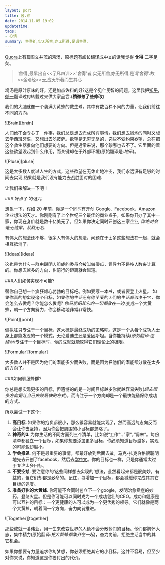 ```yaml
---
layout: post
title: 舍.得
date: 2014-11-05 19:02
updatetime:
tags:
- 心情
summary: 舍得者,实无所舍,亦无所得,是谓舍得.
---
```


[Quora][original_link]上有篇图文并茂的鸡汤，原标题有点长翻译成中文的话我觉得 __舍得__ 二字足矣。

> '舍得',最早出自<<了凡四训>>.'舍得'者,实无所舍,亦无所得,是谓'舍得'.故<<金刚经>>云,应无所著而生其心.

鸡汤是原汁原味的好，还是加点佐料的好?这是个见仁见智的问题。这里我把[知乎.郁一][zhihutranslate]翻译过的转载过来供大家品尝.(__稍微做了些修改__)

我们的大脑就像一个装满大黄蜂的救生球，其中有数百种不同的力量，让我们前往不同的方向。

<p class="resize" markdown="1">![Brain][brain]</p>

人们绝不会专心于一件事，我们总是想去完成所有事情。我们想去锻炼的同时又想去学西班牙语，又想出去吃披萨。欲望是无穷无尽的，这些不受约束欲望，总在把这个救生器推向他们想要的方向。但是通常来说，那个球哪也去不了。它里面的着这些欲望没起到什么作用，而关键却在于外部环境(原始翻译是:_地形_)。

<p class="resize" markdown="1">![Pluse][pluse]</p>

这是大多数人度过人生的方式，这些欲望在无休止地冲突，我们永远没有足够的时间去实现,结果就是我们没有能力去战胜面对的困难.

让我们来解决一下吧！

###'好点子'的诅咒

想象一下，假如 20 年前，你是一个同时有开创 Google、Facebook、Amazon 企业想法的天才。你刚刚有了上个世纪三个最佳的商业点子，如果你开办了其中一家，你现在身价就是数十亿美元了。但如果你决定同时开创这三家企业, _你绝对会毫无结果，默默无名_.

有伟大的想法还不够，很多人有伟大的想法，问题在于太多这些想法在一起，就会相互抵消了。

<p class="resize" markdown="1">![Ideas][ideas]</p>

这也是为什么一群由聪明人组成的委员会被叫做傻瓜，领导力不是按人数来计算的。你想去越多的方向，你前行的距离就会越短。

###人们如何实现不可能?

替你自己想一个疯狂雄心勃勃的目标吧。例如要写一本书，或者要登上火星。
如果你真的想实现这个目标，如果你的生活还有你关爱的人们的生活都取决于它，你会怎么去做呢？你能怎么做呢? _你只能把其它的一切都放在一边_,变成一个大黄蜂，朝一个方向努力，你会移动地非常非常快。

<p class="resize" markdown="1">![Point][point]</p>

偏执狂只专注于一个目标，这大概是最终成功的策略吧。这是一个从每个成功人士身上都能发现的一个模式，无论爱迪生还是爱因斯坦。当你能持续(_原始翻译:连续_)地专注于一个目标时，你的成就就能取得它们理论上的极限。

<p class="resize" markdown="1">![Formular][formular]</p>

大多数人并不是因为他们的潜能多少而失败，而是因为把他们的潜能都分散在太多的方向了。

###如何驯服蜂群?

你总是想实现更多的目标，但遗憾的的是一时间目标越多你就越容易失败(_想去很多方向是让自己失败最快的方式_)，而专注于一个方向却是一个最快能确保你成功的方式。

所以尝试一下这个:

 1. __高目标__. 如果你的抱负都很小，那么很容易就能实现了，然而高远的志向反而会让你去坚持，因为你会把周围的小目标都忽略了。
 2. __神奇的3__. 为你生活的不同方面列三个清单，比如说“工作”’、”家“，”周末“。每份清单都设立一个目标，如果你想要添加更多目标，你必须知道目标越多，实现的可能性却越小。
 3. __学会推迟__. 何不是最重要的事情，都最好放到后面去做。马克-扎克伯格很聪明地先去开创了facebook，然后去[学中文][learnchinese]。你的目标也一样，只是你通常太过于专注太多目标。
 4. __不要空想__. 要注意你的'这些同样想去实现的'想法，虽然看起来都是很美妙，有益的，但它们却都是致命的。记住，每增加一个目标，都会减缓你完成其其它目标的速度。
 5. __准备好你的大黄蜂__. 你可能不会同时创立下一个google，发明治愈癌症的妙药，登陆火星。但是你可能可以同时成为一个成功健壮的CEO。成功和健康是可以互补的目标：一个更健康的人可以成为一个更优秀的领导。它们就像是两个大黄蜂，朝着同一个方向，奋力向前推进。

<p class="resize" markdown="1">![Together][together]</p>

那些成就一番伟业，用一生来改变世界的人绝不会分散他们的目标。他们都胸怀大志，集中精力(原始翻译:_把大黄蜂都集齐在一起_)，奋力向前，拒绝生活当中的其它机会。

如果你想要有力量追求你的梦想，你必须拒绝其它的小目标。这并不容易，但至少对你来说，你知道这是你要付出的代价。

[original_link]:http://abetterlife.quora.com/If-you-want-to-follow-your-dreams-you-have-to-say-no-to-all-the-alternatives
[zhihutranslate]:http://www.zhihu.com/question/26344285/answer/32667955
[brain]:/../accessary/2014/brain.png
[pluse]:/../accessary/2014/pluse.png
[ideas]:/../accessary/2014/ideas.png
[point]:/../accessary/2014/gotpoint.png
[formular]:/../accessary/2014/formular.png
[together]:/../accessary/2014/alongwith.png
[learnchinese]:http://www.theguardian.com/technology/2014/oct/23/mark-zuckerberg-chinese-university-fluent-mandarin-video




